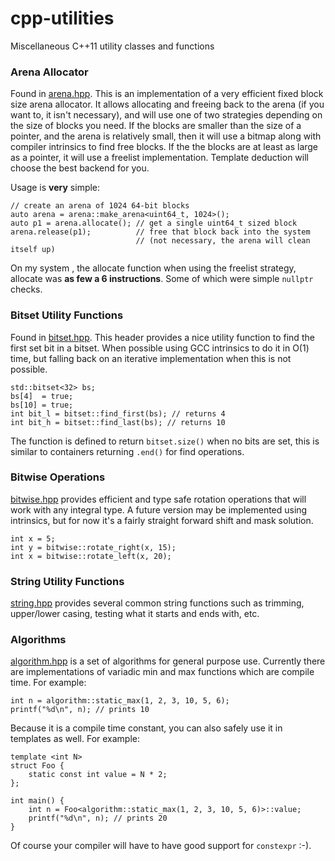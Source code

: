 # cpp-utilities
Miscellaneous C++11 utility classes and functions

### Arena Allocator

Found in [arena.hpp](https://github.com/eteran/cpp-utilities/blob/master/arena.hpp). This is an implementation of a very efficient fixed block size arena allocator. It allows allocating and freeing back to the arena (if you want to, it isn't necessary), and will use one of two strategies depending on the size of blocks you need. If the blocks are smaller than the size of a pointer, and the arena is relatively small, then it will use a bitmap along with compiler intrinsics to find free blocks. If the the blocks are at least as large as a pointer, it will use a freelist implementation. Template deduction will choose the best backend for you.

Usage is **very** simple:

    // create an arena of 1024 64-bit blocks 
    auto arena = arena::make_arena<uint64_t, 1024>();
    auto p1 = arena.allocate(); // get a single uint64_t sized block
    arena.release(p1);          // free that block back into the system 
                                // (not necessary, the arena will clean itself up)
    
On my system , the allocate function when using the freelist strategy, allocate was **as few a 6 instructions**. Some of which were simple `nullptr` checks.

### Bitset Utility Functions

Found in [bitset.hpp](https://github.com/eteran/cpp-utilities/blob/master/bitset.hpp). This header provides a nice utility function to find the first set bit in a bitset. When possible using GCC intrinsics to do it in O(1) time, but falling back on an iterative implementation when this is not possible.

    std::bitset<32> bs;
    bs[4]  = true;
    bs[10] = true;
    int bit_l = bitset::find_first(bs); // returns 4
	int bit_h = bitset::find_last(bs); // returns 10
    
The function is defined to return `bitset.size()` when no bits are set, this is similar to containers returning `.end()` for find operations.

### Bitwise Operations

[bitwise.hpp](https://github.com/eteran/cpp-utilities/blob/master/bitwise.hpp) provides efficient and type safe rotation operations that will work with any integral type. A future version may be implemented using intrinsics, but for now it's a fairly straight forward shift and mask solution.

    int x = 5;
    int y = bitwise::rotate_right(x, 15);
    int x = bitwise::rotate_left(x, 20);

### String Utility Functions

[string.hpp](https://github.com/eteran/cpp-utilities/blob/master/string.hpp) provides several common string functions such as trimming, upper/lower casing, testing what it starts and ends with, etc.

### Algorithms

[algorithm.hpp](https://github.com/eteran/cpp-utilities/blob/master/algorithm.hpp) is a set of algorithms for general purpose use. Currently there are implementations of variadic min and max functions which are compile time. For example:

	int n = algorithm::static_max(1, 2, 3, 10, 5, 6);
	printf("%d\n", n); // prints 10
	
Because it is a compile time constant, you can also safely use it in templates as well. For example:

	template <int N>
	struct Foo {
		static const int value = N * 2;
	};

	int main() {
		int n = Foo<algorithm::static_max(1, 2, 3, 10, 5, 6)>::value;
		printf("%d\n", n); // prints 20
	}

Of course your compiler will have to have good support for `constexpr` :-).
